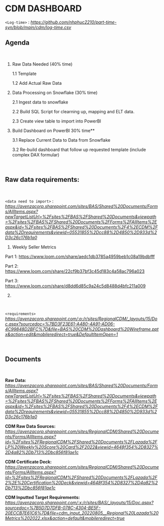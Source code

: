 
# **CDM DASHBOARD**

 `<Log-time>` : *<https://github.com/nhphuc2210/part-time-syn/blob/main/cdm/log-time.csv>*

## **Agenda**
<br />

1. Raw Data Needed (40% time)

    1.1 Template
    
    1.2 Add Actual Raw Data 

2. Data Processing on Snowflake (30% time)

    2.1 Ingest data to snowflake
    
    2.2 Build SQL Script for clearning up, mapping and ELT data.
    
    2.3 Create view table to import into PowerBI

3. Build Dashboard on PowerBI 30% time**

    3.1 Replace Current Data to Data from Snowflake
    
    3.2 Re-build dashboard that follow up requested template (include complex DAX formular)


<br />

## **Raw data requirements:**

<br />

 `<data need to import>` : *<https://avenzacorp.sharepoint.com/sites/BAS/Shared%20Documents/Forms/AllItems.aspx?newTargetListUrl=%2Fsites%2FBAS%2FShared%20Documents&viewpath=%2Fsites%2FBAS%2FShared%20Documents%2FForms%2FAllItems%2Easpx&id=%2Fsites%2FBAS%2FShared%20Documents%2F4%2ECDM%2Fdata%2Drequirements&viewid=05531855%2Dcc88%2D4850%2D933d%2D3c26c176b1a0>*

1. Weekly Seller Metrics

Part 1: https://www.loom.com/share/aedc1db3785a4959beb1c08a19bdbfff

Part 2: https://www.loom.com/share/22cf9b37bf3c45d183c4a58ac796a023

Part 3: https://www.loom.com/share/d8dd6d85c9a24c5d8488d4bfc211a009

2. 
<br />

`<requirements>` *<https://avenzacorp.sharepoint.com/:p:/r/sites/RegionalCDM/_layouts/15/Doc.aspx?sourcedoc=%7BD3F23E61-A480-4A91-AD06-4C99848D2BFC%7D&file=BAS%20CDM%20Dashboard%20Wireframe.pptx&action=edit&mobileredirect=true&DefaultItemOpen=1>*

<br />

## **Documents**

<br />

**Raw Data:** *<https://avenzacorp.sharepoint.com/sites/BAS/Shared%20Documents/Forms/AllItems.aspx?newTargetListUrl=%2Fsites%2FBAS%2FShared%20Documents&viewpath=%2Fsites%2FBAS%2FShared%20Documents%2FForms%2FAllItems%2Easpx&id=%2Fsites%2FBAS%2FShared%20Documents%2F4%2ECDM%2Fdata%2Drequirements&viewid=05531855%2Dcc88%2D4850%2D933d%2D3c26c176b1a0>*

**CDM Raw Data Sources:** *<https://avenzacorp.sharepoint.com/sites/RegionalCDM/Shared%20Documents/Forms/AllItems.aspx?id=%2Fsites%2FRegionalCDM%2FShared%20Documents%2FLazada%2FLP%20Weekly%20Score%20Card%2F2022&viewid=4648f354%2D8327%2D4a82%2Db713%2Dbc856f81ae1c>*

**CDM Certificate Deck:** *<https://avenzacorp.sharepoint.com/sites/RegionalCDM/Shared%20Documents/Forms/AllItems.aspx?id=%2Fsites%2FRegionalCDM%2FShared%20Documents%2FLazada%2F2%2E%20Certification%20Deck&viewid=4648f354%2D8327%2D4a82%2Db713%2Dbc856f81ae1c>*

**CDM Inputted Target Requirements:** *<https://avenzacorp.sharepoint.com/:x:/r/sites/BAS/_layouts/15/Doc.aspx?sourcedoc=%7B5D7D7DFB-078C-4304-BE5F-20ECCB7E61C6%7D&file=cdm_input_20220805__Regional%20Lazada%20Metrics%202022.xlsx&action=default&mobileredirect=true>*